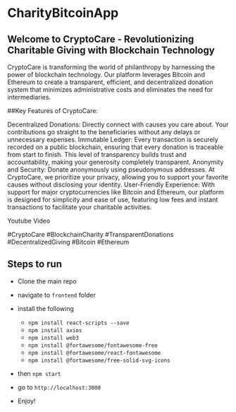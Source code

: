 # CharityBitcoinApp

## Welcome to CryptoCare - Revolutionizing Charitable Giving with Blockchain Technology

CryptoCare is transforming the world of philanthropy by harnessing the power of blockchain technology. Our platform leverages Bitcoin and Ethereum to create a transparent, efficient, and decentralized donation system that minimizes administrative costs and eliminates the need for intermediaries.

##Key Features of CryptoCare:

Decentralized Donations: Directly connect with causes you care about. Your contributions go straight to the beneficiaries without any delays or unnecessary expenses.
Immutable Ledger: Every transaction is securely recorded on a public blockchain, ensuring that every donation is traceable from start to finish. This level of transparency builds trust and accountability, making your generosity completely transparent.
Anonymity and Security: Donate anonymously using pseudonymous addresses. At CryptoCare, we prioritize your privacy, allowing you to support your favorite causes without disclosing your identity.
User-Friendly Experience: With support for major cryptocurrencies like Bitcoin and Ethereum, our platform is designed for simplicity and ease of use, featuring low fees and instant transactions to facilitate your charitable activities.

Youtube Video

#CryptoCare #BlockchainCharity #TransparentDonations #DecentralizedGiving #Bitcoin #Ethereum


## Steps to run

- Clone the main repo

- navigate to `frontend` folder

- install the following

    - `npm install react-scripts --save`
    - `npm install axios`
    - `npm install web3`
    - `npm install @fortawesome/fontawesome-free`
    - `npm install @fortawesome/react-fontawesome`
    - `npm install @fortawesome/free-solid-svg-icons`

- then `npm start`

- go to `http://localhost:3000`

- Enjoy!
